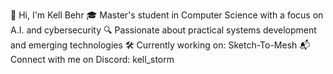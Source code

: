 👋 Hi, I'm Kell Behr
🎓 Master's student in Computer Science with a focus on A.I. and cybersecurity
🔍 Passionate about practical systems development and emerging technologies
🛠️ Currently working on: Sketch-To-Mesh
📬 Connect with me on Discord: kell_storm
